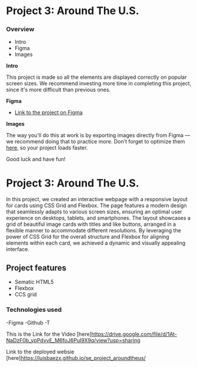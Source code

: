 # Project 3: Around The U.S.

### Overview

- Intro
- Figma
- Images

**Intro**

This project is made so all the elements are displayed correctly on popular screen sizes. We recommend investing more time in completing this project, since it's more difficult than previous ones.

**Figma**

- [Link to the project on Figma](https://www.figma.com/file/ii4xxsJ0ghevUOcssTlHZv/Sprint-3%3A-Around-the-US?node-id=0%3A1)

**Images**

The way you'll do this at work is by exporting images directly from Figma — we recommend doing that to practice more. Don't forget to optimize them [here](https://tinypng.com/), so your project loads faster.

Good luck and have fun!

# Project 3: Around The U.S.

In this project, we created an interactive webpage with a responsive layout for cards using CSS Grid and Flexbox. The page features a modern design that seamlessly adapts to various screen sizes, ensuring an optimal user experience on desktops, tablets, and smartphones. The layout showcases a grid of beautiful image cards with titles and like buttons, arranged in a flexible manner to accommodate different resolutions. By leveraging the power of CSS Grid for the overall structure and Flexbox for aligning elements within each card, we achieved a dynamic and visually appealing interface.

## Project features

- Sematic HTML5
- Flexbox
- CCS grid

### Technologies used

-Figma
-Github
-T

This is the Link for the Video [here]https://drive.google.com/file/d/1At-NaDzF0b_ypPdvvE_M6foJ6PuI9X9q/view?usp=sharing

Link to the deployed websie [here]https://luisbaezx.github.io/se_project_aroundtheus/
